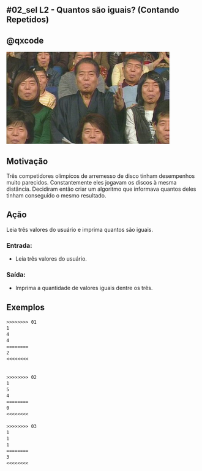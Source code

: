 ## #02_sel L2 - Quantos são iguais? (Contando Repetidos)
## @qxcode

![](__capa.jpg)

## Motivação

Três competidores olímpicos de arremesso de disco tinham desempenhos muito parecidos. Constantemente eles jogavam os discos à mesma distância. Decidiram então criar um algoritmo que informava quantos deles tinham conseguido o mesmo resultado.

## Ação

Leia três valores do usuário e imprima quantos são iguais.

### Entrada:
- Leia três valores do usuário.
### Saída:
- Imprima a quantidade de valores iguais dentre os três.


## Exemplos

```
>>>>>>>> 01
1
4
4
========
2
<<<<<<<<


>>>>>>>> 02
1
5
4
========
0
<<<<<<<<

>>>>>>>> 03
1
1
1
========
3
<<<<<<<<
```

#


